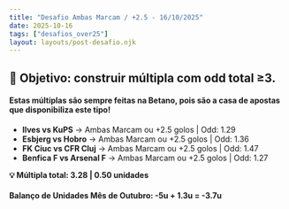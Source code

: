 ```yaml
---
title: "Desafio Ambas Marcam / +2.5 - 16/10/2025"
date: 2025-10-16
tags: ["desafios_over25"]
layout: layouts/post-desafio.njk
---
```


## 🎯 Objetivo: construir múltipla com odd total ≥3.

#### Estas múltiplas são sempre feitas na Betano, pois são a casa de apostas que disponibiliza este tipo!

- **Ilves vs KuPS** → Ambas Marcam ou +2.5 golos | Odd: 1.29 
- **Esbjerg vs Hobro** → Ambas Marcam ou +2.5 golos | Odd: 1.36
- **FK Ciuc vs CFR Cluj** → Ambas Marcam ou +2.5 golos | Odd: 1.47
- **Benfica F vs Arsenal F** → Ambas Marcam ou +2.5 golos | Odd: 1.27

**💡 Múltipla total: 3.28 | 0.50 unidades** 

#### Balanço de Unidades Mês de Outubro: -5u + 1.3u = -3.7u